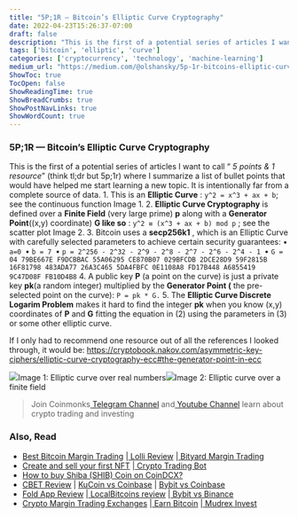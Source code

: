```yaml
---
title: "5P;1R — Bitcoin’s Elliptic Curve Cryptography"
date: 2022-04-23T15:26:37-07:00
draft: false
description: "This is the first of a potential series of articles I want to call “5 points & 1 resource” (think tl;dr but 5p;1r) where I summarize a…"
tags: ['bitcoin', 'elliptic', 'curve']
categories: ['cryptocurrency', 'technology', 'machine-learning']
medium_url: "https://medium.com/@olshansky/5p-1r-bitcoins-elliptic-curve-cryptography-196fc74a1bf1"
ShowToc: true
TocOpen: false
ShowReadingTime: true
ShowBreadCrumbs: true
ShowPostNavLinks: true
ShowWordCount: true
---
```


### 5P;1R — Bitcoin’s Elliptic Curve Cryptography

This is the first of a potential series of articles I want to call “ _5 points & 1 resource_” (think tl;dr but 5p;1r) where I summarize a list of bullet points that would have helped me start learning a new topic. It is intentionally far from a complete source of data.
1.
This is an **Elliptic Curve** : `y^2 = x^3 + ax + b`; see the continuous function Image 1.
2.
**Elliptic Curve Cryptography** is defined over a **Finite Field** (very large prime) **p** along with a **Generator Point**((x,y) coordinate) **G like so** : `y^2 ≡ (x^3 + ax + b) mod p` ; see the scatter plot Image 2.
3.
Bitcoin uses a **secp256k1** , which is an Elliptic Curve with carefully selected parameters to achieve certain security guarantees:
• `a=0
`• `b = 7
`• `p = 2^256 - 2^32 - 2^9 - 2^8 - 2^7 - 2^6 - 2^4 - 1
`• `G = 04 79BE667E F9DCBBAC 55A06295 CE870B07 029BFCDB 2DCE28D9 59F2815B 16F81798 483ADA77 26A3C465 5DA4FBFC 0E1108A8 FD17B448 A6855419 9C47D08F FB10D4B8`
4.
A public key **P** (a point on the curve) is just a private key **pk**(a random integer) multiplied by the **Generator Point (** the pre-selected point on the curve): `P = pk * G.`
5.
The **Elliptic Curve Discrete Logarim Problem** makes it hard to find the integer **pk** when you know (x,y) coordinates of **P** and **G** fitting the equation in (2) using the parameters in (3) or some other elliptic curve.

If I only had to recommend one resource out of all the references I looked through, it would be: <https://cryptobook.nakov.com/asymmetric-key-ciphers/elliptic-curve-cryptography-ecc#the-generator-point-in-ecc>

![](/images/posts/2022-04-23-5p1r-bitcoins-elliptic-curve-cryptography-image-01.png)Image 1: Elliptic curve over real numbers![](/images/posts/2022-04-23-5p1r-bitcoins-elliptic-curve-cryptography-image-02.png)Image 2: Elliptic curve over a finite field

> Join Coinmonks[ Telegram Channel](https://t.me/coincodecap) and[ Youtube Channel](https://www.youtube.com/c/coinmonks/videos) learn about crypto trading and investing

### Also, Read

  * [Best Bitcoin Margin Trading](https://medium.com/coinmonks/bitcoin-margin-trading-exchange-bcbfcbf7b8e3) |[ Lolli Review](https://medium.com/coinmonks/lolli-review-e6ddc7895ad8) |[ Bityard Margin Trading](https://coincodecap.com/bityard-margin-trading)
  * [Create and sell your first NFT](https://coincodecap.com/create-nft) |[ Crypto Trading Bot](https://coincodecap.com/best-crypto-trading-bots)
  * [How to buy Shiba (SHIB) Coin on CoinDCX?](https://coincodecap.com/buy-shiba-coindcx)
  * [CBET Review](https://coincodecap.com/cbet-casino-review) | [KuCoin vs Coinbase](https://coincodecap.com/kucoin-vs-coinbase) | [Bybit vs Coinbase](https://coincodecap.com/bybit-vs-coinbase)
  * [Fold App Review](https://coincodecap.com/fold-app-review) |[ LocalBitcoins review](https://medium.com/coinmonks/localbitcoins-review-6cc001c6ed56) |[ Bybit vs Binance](https://coincodecap.com/bybit-binance-moonxbt)
  * [Crypto Margin Trading Exchanges](https://medium.com/coinmonks/crypto-margin-trading-exchanges-428b1f7ad108) |[ Earn Bitcoin](https://medium.com/coinmonks/earn-bitcoin-6e8bd3c592d9) |[ Mudrex Invest](https://coincodecap.com/mudrex-invest-review-the-best-way-to-invest-in-crypto)